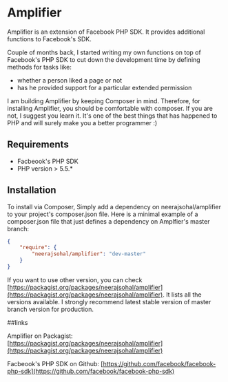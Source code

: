 # Amplifier

Amplifier is an extension of Facebook PHP SDK. It provides additional functions to Facebook's SDK.

Couple of months back, I started writing my own functions on top of Facebook's PHP SDK to cut down the development time by defining methods for tasks like:

- whether a person liked a page or not
- has he provided support for a particular extended permission

I am building Amplifier by keeping Composer in mind. Therefore, for installing Amplifier, you should be comfortable with composer. If you are not, I suggest you learn it. It's one of the best things that has happened to PHP and will surely make you a better programmer :)

## Requirements

- Facbeook's PHP SDK
- PHP version > 5.5.*

## Installation

To install via Composer, Simply add a dependency on neerajsohal/amplifier to your project's composer.json file. Here is a minimal example of a composer.json file that just defines a dependency on Amplfier's master branch:

```json
{
    "require": {
        "neerajsohal/amplifier": "dev-master"
    }
}
```

If you want to use other version, you can check [https://packagist.org/packages/neerajsohal/amplifier](https://packagist.org/packages/neerajsohal/amplifier). It lists all the versions available. I strongly recommend latest stable version of master branch version for production.


##links

Amplifier on Packagist: [https://packagist.org/packages/neerajsohal/amplifier](https://packagist.org/packages/neerajsohal/amplifier)

Facbeook's PHP SDK on Github: [https://github.com/facebook/facebook-php-sdk](https://github.com/facebook/facebook-php-sdk)